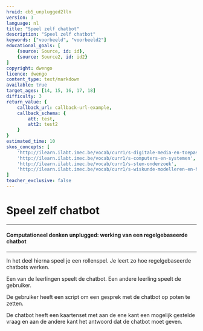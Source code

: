 ```yaml
---
hruid: cb5_unplugged2lln
version: 3
language: nl
title: "Speel zelf chatbot"
description: "Speel zelf chatbot"
keywords: ["voorbeeld", "voorbeeld2"]
educational_goals: [
    {source: Source, id: id}, 
    {source: Source2, id: id2}
]
copyright: dwengo
licence: dwengo
content_type: text/markdown
available: true
target_ages: [14, 15, 16, 17, 18]
difficulty: 3
return_value: {
    callback_url: callback-url-example,
    callback_schema: {
        att: test,
        att2: test2
    }
}
estimated_time: 10
skos_concepts: [
    'http://ilearn.ilabt.imec.be/vocab/curr1/s-digitale-media-en-toepassingen', 
    'http://ilearn.ilabt.imec.be/vocab/curr1/s-computers-en-systemen', 
    'http://ilearn.ilabt.imec.be/vocab/curr1/s-stem-onderzoek', 
    'http://ilearn.ilabt.imec.be/vocab/curr1/s-wiskunde-modelleren-en-heuristiek'
]
teacher_exclusive: false
---
```


# Speel zelf chatbot


---------------------------------
#### Computationeel denken unplugged: werking van een regelgebaseerde chatbot
---------------------------------

In het deel hierna speel je een rollenspel. Je leert zo hoe regelgebaseerde chatbots werken.

Een van de leerlingen speelt de chatbot. Een andere leerling speelt de gebruiker.

De gebruiker heeft een script om een gesprek met de chatbot op poten te zetten. 

De chatbot heeft een kaartenset met aan de ene kant een mogelijk gestelde vraag en aan de andere kant het antwoord dat de chatbot moet geven.
